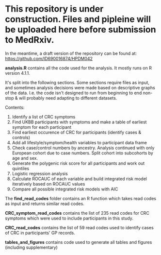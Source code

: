 # This repository is under construction. Files and pipleine will be uploaded here before submission to MedRxiv.
In the meantime, a draft version of the repository can be found at: https://github.com/ID690016874/HPDM042

**analysis.R** contains all the code used for the analysis. It mostly runs on R version 4.1.1.

It's split into the following sections. Some sections require files as input, and sometimes analysis decisions were made based on descriptive graphs of the data. I.e. the code isn't designed to run from beginning to end non-stop & will probably need adapting to different datasets.

Contents:
  1. Identify a list of CRC symptoms
  2. Find UKBB participants with symptoms and make a table of earliest symptom for each participant
  3. Find earliest occurence of CRC for participants (identify cases & controls)
  4. Add all lifestyle/symptom/health variables to participant data frame
  5. Check case/control numbers by ancestry. Analysis continued with only European cohort due to case numbers. Split cohort into subcohorts by age and sex.
  6. Generate the polygenic risk score for all participants and work out quintiles
  7. Logistic regression analysis
  8. Calculate ROCAUC of each variable and build integrated risk model iteratively based on ROCAUC values
  9. Compare all possible integrated risk models with AIC

The **find_read_codes** folder contains an R function which takes read codes as input and returns similar read codes.

**CRC_symptom_read_codes** contains the list of 235 read codes for CRC symptoms which were used to include participants in this study.

**CRC_read_codes** contains the list of 59 read codes used to identify cases of CRC in participants' GP records.

**tables_and_figures** contains code used to generate all tables and figures (including supplementary)
